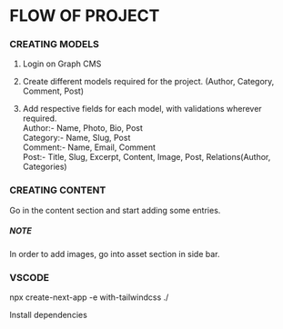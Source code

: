 # FLOW OF PROJECT

### CREATING MODELS

1. Login on Graph CMS

2. Create different models required for the project.
   (Author, Category, Comment, Post)

3. Add respective fields for each model, with validations wherever required. <br>
   Author:- Name, Photo, Bio, Post <br>
   Category:- Name, Slug, Post <br>
   Comment:- Name, Email, Comment <br>
   Post:- Title, Slug, Excerpt, Content, Image, Post, Relations(Author, Categories)

### CREATING CONTENT

Go in the content section and start adding some entries.

##### NOTE

In order to add images, go into asset section in side bar.

### VSCODE

npx create-next-app -e with-tailwindcss ./

Install dependencies

